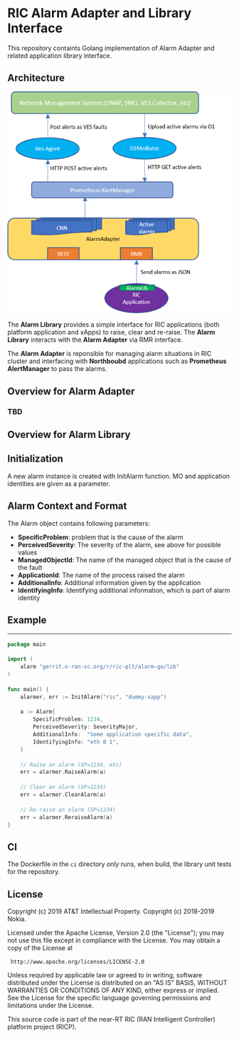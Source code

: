 RIC Alarm Adapter and Library Interface
=======================================

This repository containts Golang implementation of Alarm Adapter and related application library interface.

Architecture
------------

![Architecture](assets/alarm-adapter.png)

The **Alarm Library** provides a simple interface for RIC applications (both platform application and xApps) to raise, clear and re-raise. The **Alarm Library** interacts with the **Alarm Adapter** via RMR interface.

The **Alarm Adapter** is reponsible for managing alarm situations in RIC cluster and interfacing with **Northboubd** applications such as **Prometheus AlertManager** to pass the alarms.

Overview for Alarm Adapter
--------------------------

### TBD

Overview for Alarm Library
--------------------------

## Initialization

A new alarm instance is created with InitAlarm function. MO and application identities are given as a parameter.

## Alarm Context and Format

The Alarm object contains following parameters:
 * **SpecificProblem**: problem that is the cause of the alarm
 * **PerceivedSeverity**: The severity of the alarm, see above for possible values
 * **ManagedObjectId**: The name of the managed object that is the cause of the fault 
 * **ApplicationId**: The name of the process raised the alarm
 * **AdditionalInfo**: Additional information given by the application
 * **IdentifyingInfo**: Identifying additional information, which is part of alarm identity


## Example
-------

```go
package main

import (
	alarm "gerrit.o-ran-sc.org/r/ric-plt/alarm-go/lib"
)

func main() {
	alarmer, err := InitAlarm("ric", "dummy-xapp")
	
	a := Alarm{
		SpecificProblem: 1234,
		PerceivedSeverity: SeverityMajor,
		AdditionalInfo:  "Some application specific data",
		IdentifyingInfo: "eth 0 1",
	}

	// Raise an alarm (SP=1234, etc)
	err = alarmer.RaiseAlarm(a)

	// Clear an alarm (SP=1234)
	err = alarmer.ClearAlarm(a)

	// Re-raise an alarm (SP=1234)
	err = alarmer.ReraiseAlarm(a)
}
```

CI
--

The Dockerfile in the `ci` directory _only_ runs, when build, the library unit tests for the repository.

License
-------
 Copyright (c) 2019 AT&T Intellectual Property.
 Copyright (c) 2018-2019 Nokia.

 Licensed under the Apache License, Version 2.0 (the "License");
 you may not use this file except in compliance with the License.
 You may obtain a copy of the License at

     http://www.apache.org/licenses/LICENSE-2.0

 Unless required by applicable law or agreed to in writing, software
 distributed under the License is distributed on an "AS IS" BASIS,
 WITHOUT WARRANTIES OR CONDITIONS OF ANY KIND, either express or implied.
 See the License for the specific language governing permissions and
 limitations under the License.

 This source code is part of the near-RT RIC (RAN Intelligent Controller)
 platform project (RICP).



